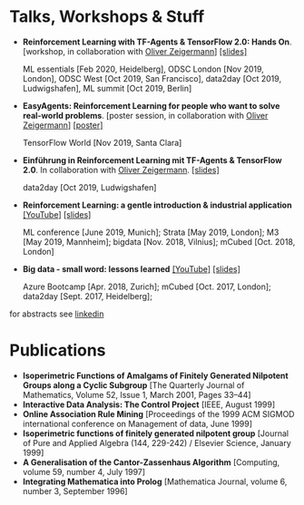# Talks, Workshops & Stuff
* **Reinforcement Learning with TF-Agents & TensorFlow 2.0: Hands On**. 
[workshop, in collaboration with [Oliver Zeigermann](http://zeigermann.eu)]
[[slides]](https://github.com/christianhidber/talks/blob/master/slides/19Q4_RL_TF-Agents_Workshop.zip)

    ML essentials [Feb 2020, Heidelberg], ODSC London [Nov 2019, London], ODSC West [Oct 2019, San Francisco], data2day [Oct 2019, Ludwigshafen], ML summit [Oct 2019, Berlin]

* **EasyAgents: Reinforcement Learning for people who want to solve real-world problems**.
[poster session, in collaboration with [Oliver Zeigermann](http://zeigermann.eu)]
[[poster]](https://github.com/christianhidber/talks/blob/master/slides/19Q4_Poster-TensorFlow-World.pdf)

    TensorFlow World [Nov 2019, Santa Clara]

* **Einführung in Reinforcement Learning mit TF-Agents & TensorFlow 2.0**.
In collaboration with [Oliver Zeigermann](http://zeigermann.eu).
[[slides]](https://github.com/christianhidber/talks/blob/master/slides/19Q4_RL_TF-Agents-Talk.pdf)

    data2day [Oct 2019, Ludwigshafen]

* **Reinforcement Learning: a gentle introduction & industrial application** 
[[YouTube]](https://www.youtube.com/watch?v=FCyZplb0ul4)
[[slides]](https://github.com/christianhidber/talks/blob/master/slides/19Q2_RL_gentle_introduction_and_industrial_application.pdf)

    ML conference [June 2019, Munich]; Strata [May 2019, London]; M3 [May 2019, Mannheim]; bigdata [Nov. 2018, Vilnius]; mCubed [Oct. 2018, London]
    
* **Big data - small word: lessons learned**
[[YouTube]](https://www.youtube.com/watch?v=BKrikQLgLOw) 
[[slides]](https://github.com/christianhidber/talks/blob/master/slides/18Q2_BigData_SmallWorld.pdf)
    
    Azure Bootcamp [Apr. 2018, Zurich]; mCubed [Oct. 2017, London]; data2day [Sept. 2017, Heidelberg];
    
 for abstracts see [linkedin](https://www.linkedin.com/in/christian-hidber/)
 
 
# Publications
* **Isoperimetric Functions of Amalgams of Finitely Generated Nilpotent Groups along a Cyclic Subgroup**
  [The Quarterly Journal of Mathematics, Volume 52, Issue 1, March 2001, Pages 33–44]
* **Interactive Data Analysis: The Control Project** [IEEE, August 1999]
* **Online Association Rule Mining**
  [Proceedings of the 1999 ACM SIGMOD international conference on Management of data, June 1999]
* **Isoperimetric functions of finitely generated nilpotent group**
  [Journal of Pure and Applied Algebra (144, 229-242) / Elsevier Science, January 1999]
* **A Generalisation of the Cantor-Zassenhaus Algorithm**
  [Computing, volume 59, number 4, July 1997]
* **Integrating Mathematica into Prolog**
  [Mathematica Journal, volume 6, number 3, September 1996]


